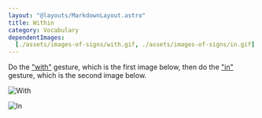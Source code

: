 ```yaml
---
layout: "@layouts/MarkdownLayout.astro"
title: Within
category: Vocabulary
dependentImages:
  [./assets/images-of-signs/with.gif, ./assets/images-of-signs/in.gif]
---
```


Do the ["with"](./with) gesture, which is the first image below,
then do the ["in"](./in) gesture, which is the second image below.

![With](@signs/with.gif)

![In](@signs/in.gif)
